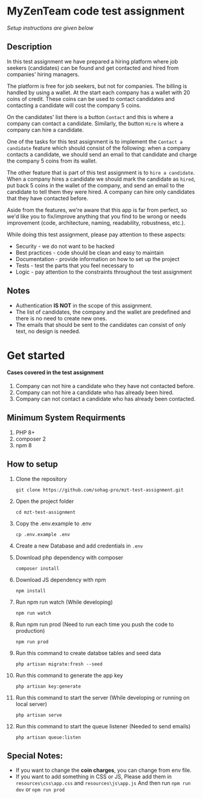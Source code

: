 
# MyZenTeam code test assignment
 *Setup instructions are given below*

## Description

In this test assignment we have prepared a hiring platform where job seekers (candidates) can be found and get contacted and hired from companies' hiring managers.

The platform is free for job seekers, but not for companies.
The billing is handled by using a wallet. At the start each company has a wallet with 20 coins of credit.
These coins can be used to contact candidates and contacting a candidate will cost the company 5 coins.

On the candidates' list there is a button `Contact` and this is where a company can contact a candidate.
Similarly, the button `Hire` is where a company can hire a candidate.

One of the tasks for this test assignment is to implement the `Contact a candidate` feature which should consist of the following:
when a company contacts a candidate, we should send an email to that candidate and charge the company 5 coins from its wallet.

The other feature that is part of this test assignment is to `hire a candidate`.
When a company hires a candidate we should mark the candidate as `hired`, put back 5 coins in the wallet of the company, and send an email to the candidate to tell them they were hired.
A company can hire only candidates that they have contacted before.

Aside from the features, we're aware that this app is far from perfect, so we'd like you to fix/improve anything that you find to be wrong or needs improvement (code, architecture, naming, readability, robustness, etc.).

While doing this test assignment, please pay attention to these aspects:

- Security - we do not want to be hacked
- Best practices - code should be clean and easy to maintain
- Documentation - provide information on how to set up the project
- Tests - test the parts that you feel necessary to
- Logic - pay attention to the constraints throughout the test assignment

## Notes
- Authentication **IS NOT** in the scope of this assignment.
- The list of candidates, the company and the wallet are predefined and there is no need to create new ones.
- The emails that should be sent to the candidates can consist of only text, no design is needed.


# Get started

#### Cases covered in the test assignment
1. Company can not hire a candidate who they have not contacted before.
2. Company can not hire a candidate who has already been hired.
3. Company can not contact a candidate who has already been contacted.

## Minimum System Requirments
1. PHP 8+
2. composer 2
3. npm 8

## How to setup
1. Clone the repository
    ```
    git clone https://github.com/sohag-pro/mzt-test-assignment.git
    ```
2. Open the project folder
    ```
    cd mzt-test-assignment
    ```
3. Copy the .env.example to .env
    ```
    cp .env.example .env
    ```
4. Create a new Database and add credentials in `.env`

5. Download php dependency with composer
    ```
    composer install
    ```
6. Download JS dependency with npm
    ```
    npm install
    ```
7. Run npm run watch (While developing)
    ```
    npm run watch
    ```
8. Run npm run prod (Need to run each time you push the code to production)
    ```
    npm run prod
    ```
9. Run this command to create databse tables and seed data
    ```
    php artisan migrate:fresh --seed
    ``` 
10. Run this command to generate the app key
    ```
    php artisan key:generate
    ```
11. Run this command to start the server (While developing or running on local server)
    ```
    php artisan serve
    ```
12. Run this command to start the queue listener (Needed to send emails)
    ```
    php artisan queue:listen
    ```



## Special Notes:
- If you want to change the **coin charges**, you can change from env file.
- If you want to add something in CSS or JS,
    Please add them in `resources\css\app.css` and `resources\js\app.js`
    And then run `npm run dev` or `npm run prod`
